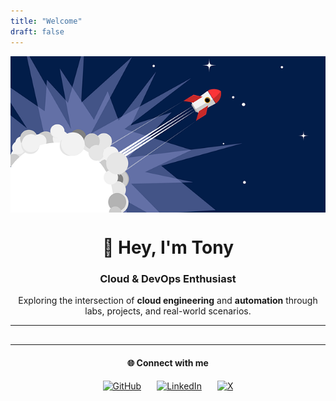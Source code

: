 ```yaml
---
title: "Welcome"
draft: false
---
```


<center>

<div style="width:100%; margin:0; padding:0;">
  <img src="images/avatar.png" alt="Rocket Banner"
       style="width:100%; height:250px; object-fit:cover; display:block; border-radius:0; box-shadow:none; margin:0; padding:0;">
</div>


# 👋 Hey, I'm Tony
### Cloud & DevOps Enthusiast

Exploring the intersection of **cloud engineering** and **automation** through labs, projects, and real-world scenarios.

---

<hr style="margin-top:30px; margin-bottom:20px;">
<h4 style="text-align:center;">🌐 Connect with me</h4>

<div style="display:flex; justify-content:center; align-items:center; gap:25px; margin-top:10px;">
  <a href="https://github.com/antonyflores88" target="_blank" rel="noopener noreferrer">
    <img src="https://cdn.jsdelivr.net/gh/simple-icons/simple-icons/icons/github.svg" width="28" height="28" alt="GitHub">
  </a>
  <a href="https://www.linkedin.com/in/antony-f-6b3073233" target="_blank" rel="noopener noreferrer">
    <img src="https://cdn.jsdelivr.net/gh/simple-icons/simple-icons/icons/linkedin.svg" width="28" height="28" alt="LinkedIn">
  </a>
  <a href="https://x.com/tonito88t" target="_blank" rel="noopener noreferrer">
    <img src="https://cdn.jsdelivr.net/gh/simple-icons/simple-icons/icons/x.svg" width="28" height="28" alt="X">
  </a>
</div>

</center>

